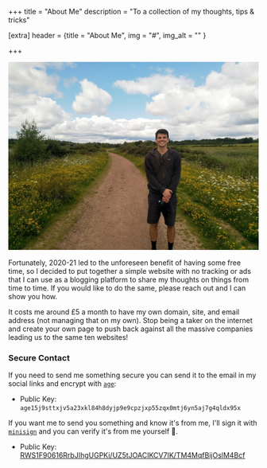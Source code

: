 +++
title = "About Me"
description = "To a collection of my thoughts, tips & tricks"


[extra]
header = {title = "About Me", img = "#", img_alt = "" }


+++


![me](about-me.jpg)

Fortunately, 2020-21 led to the unforeseen benefit of having some free time,
so I decided to put together a simple website with no tracking or ads that
I can use as a blogging platform to share my thoughts on things from time to time.
If you would like to do the same, please reach out and I can show you how.

It costs me around £5 a month to have my own domain, site, and email address
(not managing that on my own).
Stop being a taker on the internet and create your own page to push back
against all the massive companies leading us to the same ten websites!

### Secure Contact

If you need to send me something secure you can
send it to the email in my social links and
encrypt with [`age`](https://github.com/FiloSottile/age):

- Public Key: `age15j9sttxjv5a23xkl84h8dyjp9e9cpzjxp55zqx0mtj6yn5aj7g4qldx95x`

If you want me to send you something and know it's from me, I'll sign it with
[`minisign`](https://github.com/jedisct1/minisign) and you can verify it's from
me yourself 🙂.

- Public Key: [RWS1F90616RrbJIhgUGPKi/UZ5tJOACIKCV7IK/TM4MqfBijOslM4Bcf](../minisign.pub)
